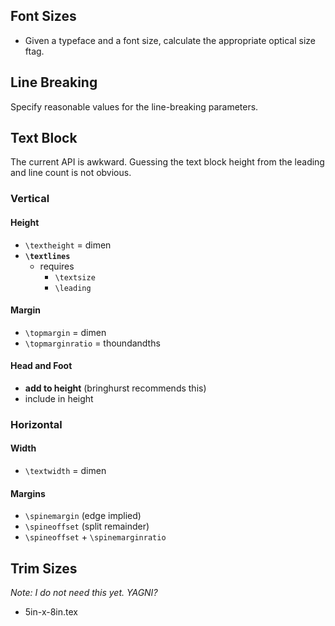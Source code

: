 ## Font Sizes

- Given a typeface and a font size,
    calculate the appropriate optical size ftag.

## Line Breaking

Specify reasonable values for the line-breaking parameters.

## Text Block

The current API is awkward.
Guessing the text block height
from the leading and line count is not obvious.

### Vertical

#### Height
- `\textheight` = dimen
- **`\textlines`**
    - requires
        - `\textsize`
        - `\leading`

#### Margin
- `\topmargin` = dimen
- `\topmarginratio` = thoundandths

#### Head and Foot
- **add to height** (bringhurst recommends this)
- include in height

### Horizontal

#### Width

- `\textwidth` = dimen

#### Margins
- `\spinemargin` (edge implied)
- `\spineoffset` (split remainder)
- `\spineoffset` + `\spinemarginratio`

## Trim Sizes

*Note: I do not need this yet.
YAGNI?*

- 5in-x-8in.tex
